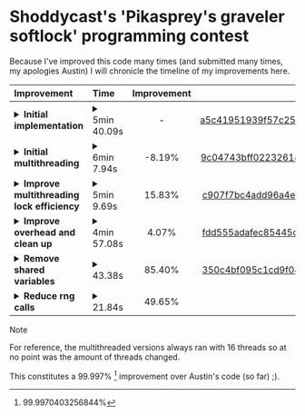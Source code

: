 # Shoddycast's 'Pikasprey's graveler softlock' programming contest
Because I've improved this code many times (and submitted many times, my apologies Austin) I will chronicle the timeline of my improvements here.

| Improvement | Time | Improvement | Commit |
| :---------- | :--- | :---------: | :----: |
| <details><summary>**Initial implementation**</summary>This was basically a copy of Austin's code in Rust.</details> | <details><summary>5min 40.09s</summary>340.090559094s</details> | - | [a5c41951939f57c25b74119aa9cdd3b47f46bb41](https://github.com/Ailko/Pikasprey-graveler/tree/a5c41951939f57c25b74119aa9cdd3b47f46bb41) |
| <details><summary>**Initial multithreading**</summary>This performed worse than my initial implementation as this was a very naive implementation.</details> | <details><summary>6min 7.94s</summary>367.940684051s</details> | -8.19% | [9c04743bff02232614fdda96219054b6260c7a32](https://github.com/Ailko/Pikasprey-graveler/tree/9c04743bff02232614fdda96219054b6260c7a32) |
| <details><summary>**Improve multithreading lock efficiency**</summary>Here I improved the efficiency with which I accessed shared variables by scoping a lock I should have scoped earlier. (Meaning the thread doesn't hold the other hostages up unnecessarily).</details> | <details><summary>5min 9.69s</summary>309.688722104s</details> | 15.83% | [c907f7bc4add96a4e6b52ceabd9bf2aeb61485de](https://github.com/Ailko/Pikasprey-graveler/tree/c907f7bc4add96a4e6b52ceabd9bf2aeb61485de) |
| <details><summary>**Improve overhead and clean up**</summary>Pulled the access to shared variables into functions to minimize the scope in which they're locked. Also removed some unnecessary overhead.</details> | <details><summary>4min 57.08s</summary>297.084252682s</details> | 4.07% | [fdd555adafec85445cc406ea304778f4187410c8](https://github.com/Ailko/Pikasprey-graveler/tree/fdd555adafec85445cc406ea304778f4187410c8) |
| <details><summary>**Remove shared variables**</summary>Removed the need for shared variables altogether so the threads could run uninterupted.</details> | <details><summary>43.38s</summary>43.379256549s</details> | 85.40% | [350c4bf095c1cd9f081b99a1fb1958f32d7002e2](https://github.com/Ailko/Pikasprey-graveler/tree/350c4bf095c1cd9f081b99a1fb1958f32d7002e2) |
| <details><summary>**Reduce rng calls**</summary>As rng calls are pretty expensive I decided to reduce them by letting the rng call return as many turns of rng as possible in a single call (the most that would fit that was also a divisor of 231 was 21 turns). It took some mathing to get all the numbers I needed, more information will be in the RNG_REDUCTION_PROOF.md file.</details> | <details><summary>21.84s</summary>21.842988384s</details> | 49.65% | |

> [!NOTE]
> For reference, the multithreaded versions always ran with 16 threads so at no point was the amount of threads changed.

This constitutes a 99.997% [^1] improvement over Austin's code (so far) ;).

[^1]: 99.9970403256844%